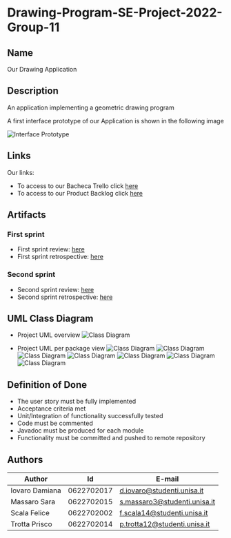 # Drawing-Program-SE-Project-2022-Group-11

## Name

Our Drawing Application

## Description

An application implementing a geometric drawing program

A first interface prototype of our Application is shown in the following image

![Interface Prototype](InterfacePrototype.png)

## Links

Our links:
- To access to our Bacheca Trello click [here](https://trello.com/b/aSnWUSzm/scrum-board)
- To access to our Product Backlog click [here](https://docs.google.com/spreadsheets/d/1XaCnBN4cuR05TMK2ExlH_ur3wS84wBuVe6LEqrFkWdg/edit?usp=sharing)

## Artifacts

### First sprint
- First sprint review: [here](https://drive.google.com/file/d/1kzPZya06rCov1XQGVv6PKCGH1UrXnhEK/view?usp=share_link)
- First sprint retrospective: [here](https://drive.google.com/file/d/1XCqZpSGd7vfCF4IWIQ2-gHt4rI5Vd_pc/view?usp=share_link)

### Second sprint
- Second sprint review: [here](https://drive.google.com/file/d/16FK71nFWW5xf6ty0dU_jtUSLsRjra-xs/view?usp=share_link)
- Second sprint retrospective: [here](https://drive.google.com/file/d/1MAh2XiBMZ3jck56kujj62Rs3hDJVb-bA/view?usp=share_link)

## UML Class Diagram
- Project UML overview
![Class Diagram](UMLImages/CompleteUml.png)

- Project UML per package view
![Class Diagram](UMLImages/Commands.png)
![Class Diagram](UMLImages/Controller.png)
![Class Diagram](UMLImages/Export.png)
![Class Diagram](UMLImages/Model.png)
![Class Diagram](UMLImages/Selection.png)
![Class Diagram](UMLImages/Tool.png)
![Class Diagram](UMLImages/Visitor.png)


## Definition of Done

- The user story must be fully implemented
- Acceptance criteria met
- Unit/Integration of functionality successfully tested
- Code must be commented
- Javadoc must be produced for each module
- Functionality must be committed and pushed to remote repository

## Authors

| Author | Id | E-mail |
| ------ | ------ | ------ |
| Iovaro Damiana | 0622702017 | d.iovaro@studenti.unisa.it |
| Massaro Sara | 0622702015 | s.massaro3@studenti.unisa.it |
| Scala Felice | 0622702002 | f.scala14@studenti.unisa.it |
| Trotta Prisco | 0622702014 | p.trotta12@studenti.unisa.it |
